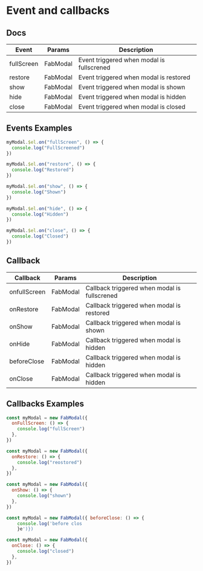 # Event and callbacks

## Docs

| Event      | Params   | Description                               |
| ---------- | -------- | ----------------------------------------- |
| fullScreen | FabModal | Event triggered when modal is fullscrened |
| restore    | FabModal | Event triggered when modal is restored    |
| show       | FabModal | Event triggered when modal is shown       |
| hide       | FabModal | Event triggered when modal is hidden      |
| close      | FabModal | Event triggered when modal is closed      |

## Events Examples

```js
myModal.$el.on("fullScreen", () => {
  console.log("FullScreened")
})
```

```js
myModal.$el.on("restore", () => {
  console.log("Restored")
})
```

```js
myModal.$el.on("show", () => {
  console.log("Shown")
})
```

```js
myModal.$el.on("hide", () => {
  console.log("Hidden")
})
```

```js
myModal.$el.on("close", () => {
  console.log("Closed")
})
```

## Callback

| Callback     | Params   | Description                                  |
| ------------ | -------- | -------------------------------------------- |
| onfullScreen | FabModal | Callback triggered when modal is fullscrened |
| onRestore    | FabModal | Callback triggered when modal is restored    |
| onShow       | FabModal | Callback triggered when modal is shown       |
| onHide       | FabModal | Callback triggered when modal is hidden      |
| beforeClose  | FabModal | Callback triggered when modal is hidden      |
| onClose      | FabModal | Callback triggered when modal is hidden      |

## Callbacks Examples

```js
const myModal = new FabModal({
  onFullScreen: () => {
    console.log("fullScreen")
  },
})
```

```js
const myModal = new FabModal({
  onRestore: () => {
    console.log("reostored")
  },
})
```

```js
const myModal = new FabModal({
  onShow: () => {
    console.log("shown")
  },
})
```

```js
const myModal = new FabModal({ beforeClose: () => {
    console.log('before clos
    }e')})
```

```js
const myModal = new FabModal({
  onClose: () => {
    console.log("closed")
  },
})
```
